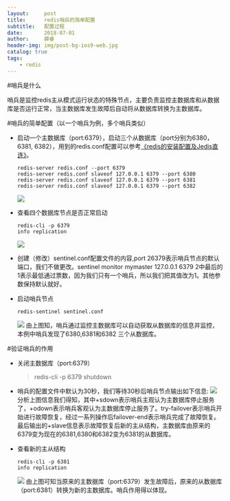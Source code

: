 ```yaml
---
layout:     post
title:      redis哨兵的简单配置
subtitle:   配置过程
date:       2018-07-01
author:     薛睿
header-img: img/post-bg-ios9-web.jpg
catalog: true
tags:
    - redis
---
```



#哨兵是什么

哨兵是监控redis主从模式运行状态的特殊节点，主要负责监控主数据库和从数据库是否运行正常，当主数据库发生故障后自动将从数据库转换为主数据库。

#哨兵的简单配置（以一个哨兵为例，多个哨兵类似）

- 启动一个主数据库（port:6379），启动三个从数据库（port分别为6380，6381, 6382），用到的redis.conf配置可以参考[《redis的安装配置及Jedis直连》](https://blog.csdn.net/xuerui_1997/article/details/80866693)。
    ```
    redis-server redis.conf --port 6379
    redis-server redis.conf slaveof 127.0.0.1 6379 --port 6380
    redis-server redis.conf slaveof 127.0.0.1 6379 --port 6381
    redis-server redis.conf slaveof 127.0.0.1 6379 --port 6382
    ```
    ![](https://img-blog.csdn.net/20180701212036177?watermark/2/text/aHR0cHM6Ly9ibG9nLmNzZG4ubmV0L3h1ZXJ1aV8xOTk3/font/5a6L5L2T/fontsize/400/fill/I0JBQkFCMA==/dissolve/70)

- 查看四个数据库节点是否正常启动
    ```
    redis-cli -p 6379
    info replication
    ```
    ![](https://img-blog.csdn.net/20180701215246101?watermark/2/text/aHR0cHM6Ly9ibG9nLmNzZG4ubmV0L3h1ZXJ1aV8xOTk3/font/5a6L5L2T/fontsize/400/fill/I0JBQkFCMA==/dissolve/70)

- 创建（修改）sentinel.conf配置文件的内容,port 26379表示哨兵节点的默认端口，我们不做更改。sentinel monitor mymaster 127.0.0.1 6379 2中最后的1表示最低通过票数，因为我们只有一个哨兵，所以我们把其值改为1。其他参数保持默认就好。

- 启动哨兵节点
    ```
    redis-sentinel sentinel.conf
    ```
    ![](https://img-blog.csdn.net/20180701223405896?watermark/2/text/aHR0cHM6Ly9ibG9nLmNzZG4ubmV0L3h1ZXJ1aV8xOTk3/font/5a6L5L2T/fontsize/400/fill/I0JBQkFCMA==/dissolve/70)
    由上图知，哨兵通过监控主数据库可以自动获取从数据库的信息并监控，本例中哨兵发现了6380,6381和6382  三个从数据库。

#验证哨兵的作用
- 关闭主数据库（port:6379）
    >redis-cli -p 6379
    >shutdown

- 哨兵的配置文件中默认为30秒，我们等待30秒后哨兵节点输出如下信息: 
    ![](https://img-blog.csdn.net/20180701230134355?watermark/2/text/aHR0cHM6Ly9ibG9nLmNzZG4ubmV0L3h1ZXJ1aV8xOTk3/font/5a6L5L2T/fontsize/400/fill/I0JBQkFCMA==/dissolve/70)
    分析上图信息我们得知，其中+sdown表示哨兵主观认为主数据库停止服务了，+odown表示哨兵客观认为主数据库停止服务了。try-failover表示哨兵开始进行故障恢复，经过一系列操作后failover-end表示哨兵完成了故障恢复。最后输出的+slave信息表示故障恢复后新的主从结构，主数据库由原来的6379变为现在的6381,6380和6382变为6381的从数据库。

- 查看新的主从结构
    ```
    redis-cli -p 6381
    info replication
    ```
    ![](https://img-blog.csdn.net/20180701230948316?watermark/2/text/aHR0cHM6Ly9ibG9nLmNzZG4ubmV0L3h1ZXJ1aV8xOTk3/font/5a6L5L2T/fontsize/400/fill/I0JBQkFCMA==/dissolve/70)
    由上图可知当原来的主数据库（port:6379）发生故障后，原来的从数据库（port:6381）转换为新的主数据库。哨兵作用得以体现。



